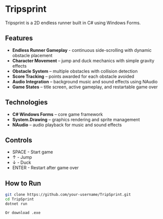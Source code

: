 # Tripsprint

Tripsprint is a 2D endless runner built in C# using Windows Forms.

## Features

- **Endless Runner Gameplay** - continuous side-scrolling with dynamic obstacle placement  
- **Character Movement** – jump and duck mechanics with simple gravity effects  
- **Obstacle System** – multiple obstacles with collision detection  
- **Score Tracking** – points awarded for each obstacle avoided  
- **Audio Integration** – background music and sound effects using NAudio  
- **Game States** – title screen, active gameplay, and restartable game over  

## Technologies

- **C# Windows Forms** – core game framework  
- **System.Drawing** – graphics rendering and sprite management  
- **NAudio** – audio playback for music and sound effects  

## Controls

- SPACE - Start game 
- ↑ - Jump
- ↓ - Duck 
- ENTER - Restart after game over 

## How to Run

```bash
git clone https://github.com/your-username/TripSprint.git
cd TripSprint
dotnet run

Or download .exe